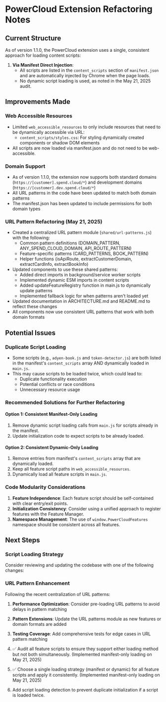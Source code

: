 # PowerCloud Extension Refactoring Notes

## Current Structure

As of version 1.1.0, the PowerCloud extension uses a single, consistent approach for loading content scripts:

1. **Via Manifest Direct Injection**:
   - All scripts are listed in the `content_scripts` section of `manifest.json` and are automatically injected by Chrome when the page loads.
   - No dynamic script loading is used, as noted in the May 21, 2025 audit.

## Improvements Made

### Web Accessible Resources
- Limited `web_accessible_resources` to only include resources that need to be dynamically accessible via URL:
  - `content_scripts/styles.css`: For styling dynamically created components or shadow DOM elements
- All scripts are now loaded via manifest.json and do not need to be web-accessible.

### Domain Support
- As of version 1.1.0, the extension now supports both standard domains (`https://[customer].spend.cloud/*`) and development domains (`https://[customer].dev.spend.cloud/*`)
- All URL patterns in the code have been updated to match both domain patterns
- The manifest.json has been updated to include permissions for both domain types

### URL Pattern Refactoring (May 21, 2025)
- Created a centralized URL pattern module (`shared/url-patterns.js`) with the following:
  - Common pattern definitions (DOMAIN_PATTERN, ANY_SPEND_CLOUD_DOMAIN, API_ROUTE_PATTERN)
  - Feature-specific patterns (CARD_PATTERNS, BOOK_PATTERN)
  - Helper functions (isApiRoute, extractCustomerDomain, extractCardInfo, extractBookInfo)
- Updated components to use these shared patterns:
  - Added direct imports in background/service worker scripts 
  - Implemented dynamic ESM imports in content scripts
  - Added updateFeatureRegistry function in main.js to dynamically update patterns
  - Implemented fallback logic for when patterns aren't loaded yet
- Updated documentation in ARCHITECTURE.md and README.md to reflect these changes
- All components now use consistent URL patterns that work with both domain formats

## Potential Issues

### Duplicate Script Loading
- Some scripts (e.g., `adyen-book.js` and `token-detector.js`) are both listed in the manifest's `content_scripts` array AND dynamically loaded in `main.js`.
- This may cause scripts to be loaded twice, which could lead to:
  - Duplicate functionality execution
  - Potential conflicts or race conditions
  - Unnecessary resource usage

### Recommended Solutions for Further Refactoring

#### Option 1: Consistent Manifest-Only Loading
1. Remove dynamic script loading calls from `main.js` for scripts already in the manifest.
2. Update initialization code to expect scripts to be already loaded.

#### Option 2: Consistent Dynamic-Only Loading
1. Remove entries from manifest's `content_scripts` array that are dynamically loaded.
2. Keep all feature script paths in `web_accessible_resources`.
3. Dynamically load all feature scripts in `main.js`.

### Code Modularity Considerations

1. **Feature Independence**: Each feature script should be self-contained with clear entry/exit points.
2. **Initialization Consistency**: Consider using a unified approach to register features with the Feature Manager.
3. **Namespace Management**: The use of `window.PowerCloudFeatures` namespace should be consistent across all features.

## Next Steps

### Script Loading Strategy
Consider reviewing and updating the codebase with one of the following changes:

### URL Pattern Enhancement
Following the recent centralization of URL patterns:
1. **Performance Optimization**: Consider pre-loading URL patterns to avoid delays in pattern matching
2. **Pattern Extensions**: Update the URL patterns module as new features or domain formats are added
3. **Testing Coverage**: Add comprehensive tests for edge cases in URL pattern matching

1. ✅ Audit all feature scripts to ensure they support either loading method but not both simultaneously. (Implemented manifest-only loading on May 21, 2025)
2. ✅ Choose a single loading strategy (manifest or dynamic) for all feature scripts and apply it consistently. (Implemented manifest-only loading on May 21, 2025)
3. Add script loading detection to prevent duplicate initialization if a script is loaded twice.